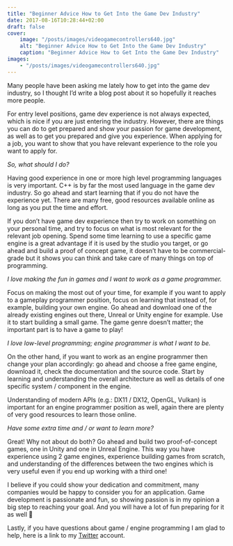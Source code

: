 ```yaml
---
title: "Beginner Advice How to Get Into the Game Dev Industry"
date: 2017-08-16T10:28:44+02:00
draft: false
cover:
    image: "/posts/images/videogamecontrollers640.jpg"
    alt: "Beginner Advice How to Get Into the Game Dev Industry"
    caption: "Beginner Advice How to Get Into the Game Dev Industry"
images:
    - "/posts/images/videogamecontrollers640.jpg"
---
```


Many people have been asking me lately how to get into the game dev industry, so I thought I’d write a blog post about it so hopefully it reaches more people.

For entry level positions, game dev experience is not always expected, which is nice if you are just entering the industry. However, there are things you can do to get prepared and show your passion for game development, as well as to get you prepared and give you experience. When applying for a job, you want to show that you have relevant experience to the role you want to apply for.

 
_So, what should I do?_

Having good experience in one or more high level programming languages is very important. C++ is by far the most used language in the game dev industry. So go ahead and start learning that if you do not have the experience yet. There are many free, good resources available online as long as you put the time and effort.

If you don’t have game dev experience then try to work on something on your personal time, and try to focus on what is most relevant for the relevant job opening. Spend some time learning to use a specific game engine is a great advantage if it is used by the studio you target, or go ahead and build a proof of concept game, it doesn’t have to be commercial-grade but it shows you can think and take care of many things on top of programming.

 
_I love making the fun in games and I want to work as a game programmer._

Focus on making the most out of your time, for example if you want to apply to a gameplay programmer position, focus on learning that instead of, for example, building your own engine. Go ahead and download one of the already existing engines out there, Unreal or Unity engine for example. Use it to start building a small game. The game genre doesn’t matter; the important part is to have a game to play!

 
_I love low-level programming; engine programmer is what I want to be._

On the other hand, if you want to work as an engine programmer then change your plan accordingly: go ahead and choose a free game engine, download it, check the documentation and the source code. Start by learning and understanding the overall architecture as well as details of one specific system / component in the engine.

Understanding of modern APIs (e.g.: DX11 / DX12, OpenGL, Vulkan) is important for an engine programmer position as well, again there are plenty of very good resources to learn those online.

 
_Have some extra time and / or want to learn more?_

Great! Why not about do both? Go ahead and build two proof-of-concept games, one in Unity and one in Unreal Engine. This way you have experience using 2 game engines, experience building games from scratch, and understanding of the differences between the two engines which is very useful even if you end up working with a third one!

I believe if you could show your dedication and commitment, many companies would be happy to consider you for an application. Game development is passionate and fun, so showing passion is in my opinion a big step to reaching your goal. And you will have a lot of fun preparing for it as well 🙂

Lastly, if you have questions about game / engine programming I am glad to help, here is a link to my [Twitter](https://twitter.com/NoXGameDev) account.